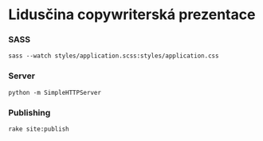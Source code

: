# Lidusčina copywriterská prezentace


### SASS
`sass --watch styles/application.scss:styles/application.css`

### Server
`python -m SimpleHTTPServer`

### Publishing
`rake site:publish`
